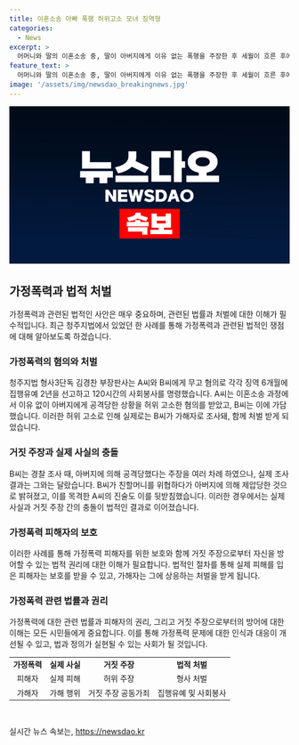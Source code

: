 ```yaml
---
title: 이혼소송 아빠 폭행 허위고소 모녀 징역형
categories:
  - News
excerpt: >
  어머니와 딸의 이혼소송 중, 딸이 아버지에게 이유 없는 폭행을 주장한 후 세월이 흐른 후에 허위 사실이 밝혀지면서 둘 다 징역형을 선고받았다. 청주지법은 A와 B에게 무고 혐의로 징역 6개월에 집행유예 2년과 120시간 사회봉사를 선고했다. A는 이혼소송에서 이득을 취하기 위해 딸을 동원하여 허위 고소장을 제출한 것으로 밝혀졌으며, 딸 B는 아버지에게 흉기로 위협을 가했다가 제압당한 것으로 경찰이 확인했다.
feature_text: >
  어머니와 딸의 이혼소송 중, 딸이 아버지에게 이유 없는 폭행을 주장한 후 세월이 흐른 후에 허위 사실이 밝혀지면서 둘 다 징역형을 선고받았다. 청주지법은 A와 B에게 무고 혐의로 징역 6개월에 집행유예 2년과 120시간 사회봉사를 선고했다. A는 이혼소송에서 이득을 취하기 위해 딸을 동원하여 허위 고소장을 제출한 것으로 밝혀졌으며, 딸 B는 아버지에게 흉기로 위협을 가했다가 제압당한 것으로 경찰이 확인했다.
image: '/assets/img/newsdao_breakingnews.jpg'
---
```


<p><img src="/assets/img/newsdao_breakingnews.jpg" alt="bookingtag 속보" /></p>

<h2 data-ke-size="size26">가정폭력과 법적 처벌</h2>

<p data-ke-size="size16">가정폭력과 관련된 법적인 사안은 매우 중요하며, 관련된 법률과 처벌에 대한 이해가 필수적입니다. 최근 청주지법에서 있었던 한 사례를 통해 가정폭력과 관련된 법적인 쟁점에 대해 알아보도록 하겠습니다.</p>

<h3 data-ke-size="size24">가정폭력의 혐의와 처벌</h3>

<p data-ke-size="size16">청주지법 형사3단독 김경찬 부장판사는 A씨와 B씨에게 무고 혐의로 각각 징역 6개월에 집행유예 2년을 선고하고 120시간의 사회봉사를 명령했습니다. A씨는 이혼소송 과정에서 이유 없이 아버지에게 공격당한 상황을 허위 고소한 혐의를 받았고, B씨는 이에 가담했습니다. 이러한 허위 고소로 인해 실제로는 B씨가 가해자로 조사돼, 함께 처벌 받게 되었습니다.</p>

<h3 data-ke-size="size24">거짓 주장과 실제 사실의 충돌</h3>

<p data-ke-size="size16">B씨는 경찰 조사 때, 아버지에 의해 공격당했다는 주장을 여러 차례 하였으나, 실제 조사 결과는 그와는 달랐습니다. B씨가 친할머니를 위협하다가 아버지에 의해 제압당한 것으로 밝혀졌고, 이를 목격한 A씨의 진술도 이를 뒷받침했습니다. 이러한 경우에서는 실제 사실과 거짓 주장 간의 충돌이 법적인 결과로 이어졌습니다.</p>

<h3 data-ke-size="size24">가정폭력 피해자의 보호</h3>

<p data-ke-size="size16">이러한 사례를 통해 가정폭력 피해자를 위한 보호와 함께 거짓 주장으로부터 자신을 방어할 수 있는 법적 권리에 대한 이해가 필요합니다. 법적인 절차를 통해 실제 피해를 입은 피해자는 보호를 받을 수 있고, 가해자는 그에 상응하는 처벌을 받게 됩니다.</p>

<h3 data-ke-size="size24">가정폭력 관련 법률과 권리</h3>

<p data-ke-size="size16">가정폭력에 대한 관련 법률과 피해자의 권리, 그리고 거짓 주장으로부터의 방어에 대한 이해는 모든 시민들에게 중요합니다. 이를 통해 가정폭력 문제에 대한 인식과 대응이 개선될 수 있고, 법과 정의가 실현될 수 있는 사회가 될 것입니다.</p>

<table>
    <tbody>
        <tr>
            <td style="text-align: center; height: 17px;"><b>가정폭력</b></td>
            <td style="text-align: center; height: 17px;"><b>실제 사실</b></td>
            <td style="text-align: center; height: 17px;"><b>거짓 주장</b></td>
            <td style="text-align: center; height: 17px;"><b>법적 처벌</b></td>
        </tr>
        <tr>
            <td style="text-align: center; height: 17px;">피해자</td>
            <td style="text-align: center; height: 17px;">실제 피해</td>
            <td style="text-align: center; height: 17px;">허위 주장</td>
            <td style="text-align: center; height: 17px;">형사 처벌</td>
        </tr>
        <tr>
            <td style="text-align: center; height: 17px;">가해자</td>
            <td style="text-align: center; height: 17px;">가해 행위</td>
            <td style="text-align: center; height: 17px;">거짓 주장 공동가죄</td>
            <td style="text-align: center; height: 17px;">집행유예 및 사회봉사</td>
        </tr>
    </tbody>
</table>

<p data-ke-size="size16">&nbsp;</p>
실시간 뉴스 속보는, <a href="https://newsdao.kr" rel="dofollow">https://newsdao.kr</a>


